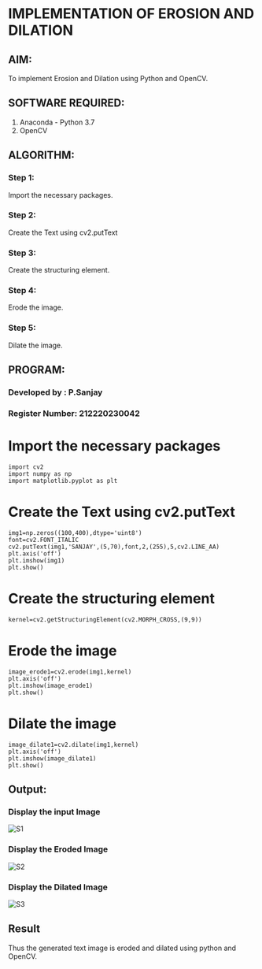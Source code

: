 # IMPLEMENTATION OF EROSION AND DILATION
## AIM:
To implement Erosion and Dilation using Python and OpenCV.
## SOFTWARE REQUIRED:
1. Anaconda - Python 3.7
2. OpenCV
## ALGORITHM:
### Step 1:
Import the necessary packages.
### Step 2:
Create the Text using cv2.putText
### Step 3:
Create the structuring element.
### Step 4:
Erode the image.
### Step 5:
Dilate the image.

## PROGRAM:
### Developed by   : P.Sanjay
### Register Number: 212220230042

# Import the necessary packages
```
import cv2
import numpy as np
import matplotlib.pyplot as plt
```

# Create the Text using cv2.putText
```
img1=np.zeros((100,400),dtype='uint8')
font=cv2.FONT_ITALIC
cv2.putText(img1,'SANJAY',(5,70),font,2,(255),5,cv2.LINE_AA)
plt.axis('off')
plt.imshow(img1)
plt.show()
```

# Create the structuring element
```
kernel=cv2.getStructuringElement(cv2.MORPH_CROSS,(9,9))
```

# Erode the image
```
image_erode1=cv2.erode(img1,kernel)
plt.axis('off')
plt.imshow(image_erode1)
plt.show()
```

# Dilate the image
```
image_dilate1=cv2.dilate(img1,kernel)
plt.axis('off')
plt.imshow(image_dilate1)
plt.show()
```

## Output:

### Display the input Image

![S1](https://user-images.githubusercontent.com/75235426/169962465-ce43a239-6647-4475-ae48-22624e48af64.jpg)

### Display the Eroded Image

![S2](https://user-images.githubusercontent.com/75235426/169962477-7247f90c-570f-4adc-838c-6fa5f31cf064.jpg)

### Display the Dilated Image

![S3](https://user-images.githubusercontent.com/75235426/169962489-37e33c45-99fe-41cf-bceb-214713276176.jpg)

## Result
Thus the generated text image is eroded and dilated using python and OpenCV.
